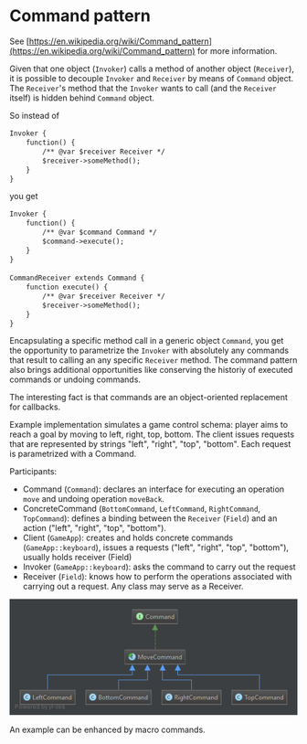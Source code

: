 Command pattern
========================================

See [https://en.wikipedia.org/wiki/Command_pattern](https://en.wikipedia.org/wiki/Command_pattern) for more information.

Given that one object (`Invoker`) calls a method of another object (`Receiver`), 
it is possible to decouple `Invoker` and `Receiver` by means of `Command` object. 
The `Receiver`'s method that the `Invoker` wants to call (and the `Receiver` itself) is hidden behind `Command` object.

So instead of 
```
Invoker {
    function() {
        /** @var $receiver Receiver */
        $receiver->someMethod();
    }
}
```

you get

```
Invoker {
    function() {
        /** @var $command Command */
        $command->execute();
    }
}

CommandReceiver extends Command {
    function execute() {
        /** @var $receiver Receiver */
        $receiver->someMethod();
    }
}
```

Encapsulating a specific method call in a generic object `Command`, you get the opportunity to parametrize the `Invoker` 
with absolutely any commands that result to calling an any specific `Receiver` method. 
The command pattern also brings additional opportunities like conserving the historiy of executed commands or undoing commands.

The interesting fact is that commands are an object-oriented replacement for callbacks.

Example implementation simulates a game control schema: player aims to reach a goal by moving to left, right, top, bottom. 
The client issues requests that are represented by strings "left", "right", "top", "bottom". 
Each request is parametrized with a Command.

Participants:
- Command (`Command`): declares an interface for executing an operation `move` and undoing operation `moveBack`.
- ConcreteCommand (`BottomCommand`, `LeftCommand`, `RightCommand`, `TopCommand`): defines a binding between 
the `Receiver` (`Field`) and an action ("left", "right", "top", "bottom").
- Client (`GameApp`): creates and holds concrete commands (`GameApp::keyboard`), 
issues a requests ("left", "right", "top", "bottom"), usually holds receiver (Field)
- Invoker (`GameApp::keyboard`): asks the command to carry out the request
- Receiver (`Field`): knows how to perform the operations associated with carrying out a request. 
Any class may serve as a Receiver.

![Command UML](doc/Command.png)

An example can be enhanced by macro commands.
